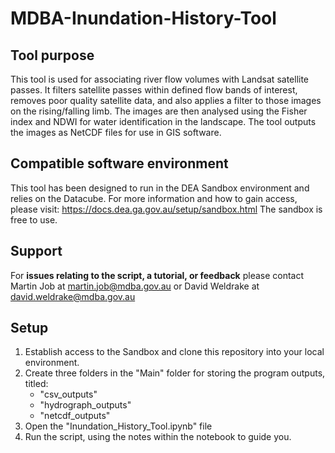 # MDBA-Inundation-History-Tool

## Tool purpose
This tool is used for associating river flow volumes with Landsat satellite passes. It filters satellite passes within defined flow bands of interest, removes poor quality satellite data, and also applies a filter to those images on the rising/falling limb. The images are then analysed using the Fisher index and NDWI for water identification in the landscape. 
The tool outputs the images as NetCDF files for use in GIS software.

## Compatible software environment
This tool has been designed to run in the DEA Sandbox environment and relies on the Datacube. For more information and how to gain access, please visit: https://docs.dea.ga.gov.au/setup/sandbox.html
The sandbox is free to use.

## Support
For **issues relating to the script, a tutorial, or feedback** please contact Martin Job at martin.job@mdba.gov.au or David Weldrake at david.weldrake@mdba.gov.au

## Setup
1. Establish access to the Sandbox and clone this repository into your local environment.
2. Create three folders in the "Main" folder for storing the program outputs, titled:
    - "csv_outputs"
    - "hydrograph_outputs"
    - "netcdf_outputs"
3. Open the "Inundation_History_Tool.ipynb" file 
4. Run the script, using the notes within the notebook to guide you.